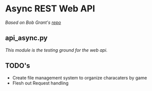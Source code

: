 # Async REST Web API
_Based on Bob Grant's [repo](https://github.com/getis/micropython-web-control-panel/tree/main)_


## api_async.py
_This module is the testing ground for the web api._

## TODO's
- Create file management system to organize characaters by game
- Flesh out Request handling
